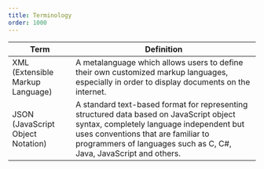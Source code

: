 ```yaml
---
title: Terminology
order: 1000
---
```


| Term                              | Definition                                                                                                                                                                                                                                      |
| --------------------------------- | ----------------------------------------------------------------------------------------------------------------------------------------------------------------------------------------------------------------------------------------------- |
| XML (Extensible Markup Language)  | A metalanguage which allows users to define their own customized markup languages, especially in order to display documents on the internet.                                                                                                    |
| JSON (JavaScript Object Notation) | A standard text-based format for representing structured data based on JavaScript object syntax, completely language independent but uses conventions that are familiar to programmers of languages such as C, C#, Java, JavaScript and others. |

